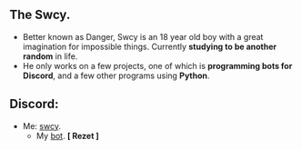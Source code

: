 ## The Swcy.
- Better known as Danger, Swcy is an 18 year old boy with a great imagination for impossible things. Currently **studying to be another random** in life.
- He only works on a few projects, one of which is **programming bots for Discord**, and a few other programs using **Python**.

## Discord:
- Me: [swcy](https://discord.com/users/461618792464646145).
  - My [bot](https://discord.com/api/oauth2/authorize?client_id=889388725719683082&permissions=1237756275959&scope=applications.commands%20bot). **[ Rezet ]**
